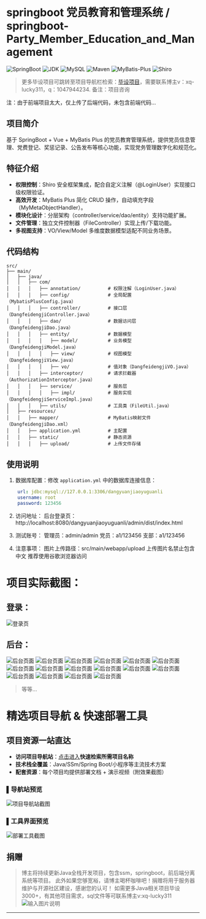 # springboot 党员教育和管理系统 / springboot-Party_Member_Education_and_Management


![SpringBoot](https://img.shields.io/badge/SpringBoot-2.7+-brightgreen)
![JDK](https://img.shields.io/badge/JDK-1.8+-blue)
![MySQL](https://img.shields.io/badge/MySQL-5.7+-teal)
![Maven](https://img.shields.io/badge/Maven-3.6+-red)
![MyBatis-Plus](https://img.shields.io/badge/MyBatis_Plus-3.5.0-blue)
![Shiro](https://img.shields.io/badge/Shiro-1.3.2-green)


> 更多毕设项目可跳转至项目导航栏检索：[毕设项目](http://sysadmin.3vfree.vip)，需要联系博主v：xq-lucky311，q：1047944234. 备注：项目咨询

注：由于前端项目太大，仅上传了后端代码，未包含前端代码...

## 项目简介  
基于 SpringBoot + Vue + MyBatis Plus 的党员教育管理系统，提供党员信息管理、党费登记、奖惩记录、公告发布等核心功能，实现党务管理数字化和规范化。

## 特征介绍  
- **权限控制**：Shiro 安全框架集成，配合自定义注解（@LoginUser）实现接口级权限验证。  
- **高效开发**：MyBatis Plus 简化 CRUD 操作，自动填充字段（MyMetaObjectHandler）。  
- **模块化设计**：分层架构（controller/service/dao/entity）支持功能扩展。  
- **文件管理**：独立文件控制器（FileController）实现上传/下载功能。  
- **多视图支持**：VO/View/Model 多维度数据模型适配不同业务场景。  

## 代码结构 
```
src/
├── main/
│   ├── java/
│   │   ├── com/
│   │   │   ├── annotation/          # 权限注解（LoginUser.java）
│   │   │   ├── config/              # 全局配置（MybatisPlusConfig.java）
│   │   │   ├── controller/          # 接口层（DangfeidengjiController.java）
│   │   │   ├── dao/                 # 数据访问层（DangfeidengjiDao.java）
│   │   │   ├── entity/              # 数据模型
│   │   │   │   ├── model/           # 业务模型（DangfeidengjiModel.java）
│   │   │   │   ├── view/            # 视图模型（DangfeidengjiView.java）
│   │   │   │   ├── vo/              # 值对象（DangfeidengjiVO.java）
│   │   │   ├── interceptor/         # 请求拦截器（AuthorizationInterceptor.java）
│   │   │   ├── service/             # 服务层
│   │   │   │   ├── impl/            # 服务实现（DangfeidengjiServiceImpl.java）
│   │   │   ├── utils/               # 工具类（FileUtil.java）
│   ├── resources/
│   │   ├── mapper/                  # MyBatis映射文件（DangfeidengjiDao.xml）
│   │   ├── application.yml          # 主配置
│   │   ├── static/                  # 静态资源
│   │   │   ├── upload/              # 上传文件存储
```
## 使用说明
1. 数据库配置：修改 `application.yml` 中的数据库连接信息：
```yaml
	url: jdbc:mysql://127.0.0.1:3306/dangyuanjiaoyuguanli
	username: root
	password: 123456
```

2. 访问地址：
后台登录页：http://localhost:8080/dangyuanjiaoyuguanli/admin/dist/index.html

3. 测试账号：
管理员：admin/admin
党员：a1/123456
支部：a1/123456

4. 注意事项：
图片上传路径：src/main/webapp/upload
上传图片名禁止包含中文
推荐使用谷歌浏览器访问


# 项目实际截图：
## 登录：
![登录页](xx/login.png)

## 后台：
![后台页面](xx/suffix/1.png)
![后台页面](xx/suffix/10.png)
![后台页面](xx/suffix/11.png)
![后台页面](xx/suffix/12.png)
![后台页面](xx/suffix/13.png)
![后台页面](xx/suffix/14.png)
![后台页面](xx/suffix/15.png)
![后台页面](xx/suffix/16.png)
![后台页面](xx/suffix/2.png)
![后台页面](xx/suffix/3.png)
![后台页面](xx/suffix/4.png)
![后台页面](xx/suffix/5.png)
![后台页面](xx/suffix/6.png)
![后台页面](xx/suffix/7.png)
![后台页面](xx/suffix/8.png)
![后台页面](xx/suffix/9.png)

> 等等...

# 精选项目导航 & 快速部署工具
## 项目资源一站直达
- ​**访问项目导航站**：[点击进入](http://sysadmin.3vfree.vip)**快速检索所需项目名称**
- ​**技术栈全覆盖**：Java/SSm/Spring Boot/小程序等主流技术方案
- ​**配套资源**：每个项目均提供部署文档 + 演示视频（附效果截图）

### ▌导航站预览
![项目导航站截图](项目检索工具.png)

### ▌工具界面预览
![部署工具截图](一键部署工具.png)

## 捐赠
> 博主将持续更新Java全栈开发项目，包含ssm，springboot，前后端分离系统等项目。
> 此外如果您够宽裕，请博主喝杯咖啡吧！捐赠将用于服务器维护与开源社区建设，感谢您的认可！
> 如需更多Java相关项目毕设3000+，有其他项目需求，sql文件等可联系博主v:xq-lucky311
![输入图片说明](%E7%91%9E%E5%B9%B8%EF%BC%81%E7%91%9E%E5%B9%B8%EF%BC%81.png)
---
